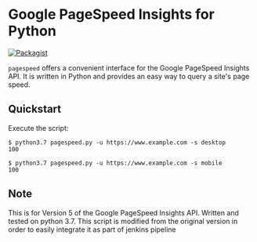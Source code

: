 # Google PageSpeed Insights for Python

[![Packagist](https://img.shields.io/packagist/l/doctrine/orm.svg)]()

`pagespeed` offers a convenient interface for the Google PageSpeed Insights API.
It is written in Python and provides an easy way to query a site's page speed.

## Quickstart
Execute the script:

```
$ python3.7 pagespeed.py -u https://www.example.com -s desktop
100

$ python3.7 pagespeed.py -u https://www.example.com -s mobile
100

```

## Note
This is for Version 5 of the Google PageSpeed Insights API. Written and tested on python 3.7. This script is modified from the original version in order to easily integrate it as part of jenkins pipeline